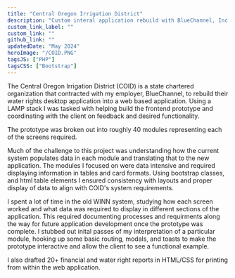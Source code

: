 ```yaml
---
title: "Central Oregon Irrigation District"
description: "Custom interal application rebuild with BlueChannel, Inc."
custom_link_label: ""
custom_link: ""
github_link: ""
updatedDate: "May 2024"
heroImage: "/COID.PNG"
tagsJS: ["PHP"]
tagsCSS: ["Bootstrap"]
---
```


The Central Oregon Irrigation District (COID) is a state chartered organization that contracted with my employer, BlueChannel, to rebuild their water rights desktop application into a web based application. Using a LAMP stack I was tasked with helping build the frontend prototype and coordinating with the client on feedback and desired functionality.

The prototype was broken out into roughly 40 modules representing each of the screens required. 

<!-- Below is a snapshot of one of the application screens. -->

<!-- ![](/COID_WINN_2.0.png) -->

Much of the challenge to this project was understanding how the current system populates data in each module and translating that to the new application. The modules I focused on were data intensive and required displaying information in tables and card formats. Using bootstrap classes, and html table elements I ensured consistency with layouts and proper display of data to align with COID's system requirements. 

I spent a lot of time in the old WINN system, studying how each screen worked and what data was required to display in different sections of the application. This required documenting processes and requirments along the way for future application development once the prototype was complete. I stubbed out inital passes of my interpretation of a particular module, hooking up some basic routing, modals, and toasts to make the prototype interactive and allow the client to see a functional example. 

I also drafted 20+ financial and water right reports in HTML/CSS for printing from within the web application.

